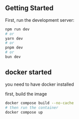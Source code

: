 
## Getting Started

First, run the development server:

```bash
npm run dev
# or
yarn dev
# or
pnpm dev
# or
bun dev
```

## docker started

you need to have docker installed

first, build the image

```bash
docker compose build --no-cache
# then run the container
docker compose up

